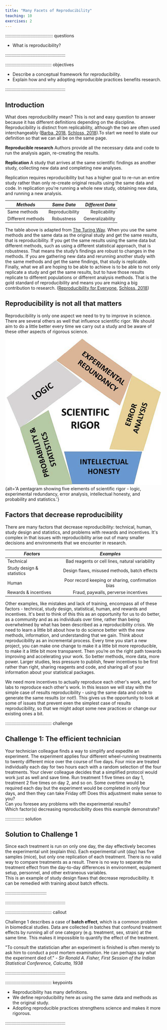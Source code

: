 ```yaml
---
title: "Many Facets of Reproducibility"
teaching: 10
exercises: 2
---
```


:::::::::::::::::::::::::::::::::::::: questions 

- What is reproducibility?

::::::::::::::::::::::::::::::::::::::::::::::::

::::::::::::::::::::::::::::::::::::: objectives

- Describe a conceptual framework for reproducibility.
- Explain how and why adopting reproducible practices benefits research.

::::::::::::::::::::::::::::::::::::::::::::::::

## Introduction

What does reproducibility mean? This is not and easy question to answer because 
it has different definitions depending on the discipline. Reproducibility is 
distinct from replicability, although the two are often used interchangeably 
([Barba, 2018](https://arxiv.org/abs/1802.03311), 
[Schloss, 2018](10.1128/mBio.00525-18)).To start we need to state our definition 
so that we can all be on the same page.

**Reproducible research** Authors provide all the necessary data and code to run 
the analysis again, re-creating the results.

**Replication** A study that arrives at the same scientific findings as another 
study, collecting new data and completing new analyses.

Replication requires reproducibility but has a higher goal to re-run an entire 
study rather than only re-create original results using the same data and code. 
In replication you're running a whole new study, obtaining new data, and running 
a new analysis. 

| *Methods*       | *Same Data*     | *Different Data* |
|---------------|:-------------:|------:|
| Same methods          | Reproducibility | Replicability |
| Different methods     | Robustness      | Generalizability |

The table above is adapted from [The Turing Way](https://the-turing-way.netlify.app/).
When you use the same methods and the same data as the original study and get 
the same results, that is reproducibility. If you get the same results using the 
same data but different methods, such as using a different statistical approach, 
that is robustness. That means the study’s findings are robust to changes in the 
methods. If you are gathering new data and rerunning another study with the same 
methods and get the same findings, that study is replicable. Finally, what we 
all are hoping to be able to achieve is to be able to not only replicate a study 
and get the same results, but to have those results replicate to different 
populations or different analysis methods. That is the gold standard of 
reproducibility and means you are making a big contribution to research.
([Reproducibility for Everyone](https://www.repro4everyone.org/),
[Schloss, 2018](10.1128/mBio.00525-18))

## Reproducibility is not all that matters
Reproducibility is only one aspect we need to try to improve in science. There
are several others as well that influence scientific rigor. We should aim to do 
a little better every time we carry out a study and be aware of these other
aspects of rigorous science.

![Elements of rigorous science from [Reproducibility for Everyone](https://www.repro4everyone.org/)](fig/scientific-rigor.png){alt='A pentagram showing five elements of scientific rigor - logic, experimental redundancy, error analysis, intellectual honesty, and probability and statistics.'}

## Factors that decrease reproducibility
There are many factors that decrease reproducibility: technical, human, study 
design and statistics, and problems with rewards and incentives. It's complex in 
that issues with reproducibility arise out of many smaller decisions and 
environments that we encounter in research.

| *Factors*                | *Examples*                                        |
|--------------------------|:-------------------------------------------------:|
| Technical                | Bad reagents or cell lines, natural variability   |
| Study design & statistics| Design flaws, misused methods, batch effects      |
| Human                    | Poor record keeping or sharing, confirmation bias |
| Rewards & incentives     | Fraud, paywalls, perverse incentives              |

Other examples, like mistakes and lack of training, encompass all of these 
factors - technical, study design, statistical, human, and rewards and 
incentives. It's best to think of this this as an opportunity for us to do 
better, as a community and as as individuals over time, rather than being 
overwhelmed by what has been described as a reproducibility crisis. We need to 
learn a little bit about how to do science better with the new methods, 
information, and understanding that we gain. Think about reproducibility as an 
incremental process. Every time you start a new project, you can make one change 
to make it a little bit more reproducible, to make it a little bit more 
transparent. Then you’re on the right path towards improving and accelerating 
your work. So better methods, more data, more power. Larger studies, less 
pressure to publish, fewer incentives to be first rather than right, sharing 
reagents and code, and sharing all of your information about your statistical 
packages.

We need more incentives to actually reproduce each other's work, and for labs to 
reproduce each other's work. In this lesson we will stay with the simple case
of results reproducibility - using the same data and code to generate the same
results (or not!). This gives us the opportunity to look at some of issues that
prevent even the simplest case of results reproducibility, so that we might
adopt some new practices or change our existing ones a bit.



::::::::::::::::::::::::::::::::::::: challenge 

## Challenge 1: The efficient technician

Your technician colleague finds a way to simplify and expedite an experiment.
The experiment applies four different wheel-running treatments to twenty
different mice over the course of five days. Four mice are treated
individually each day for two hours each with a random selection of the four
treatments. Your clever colleague decides that a simplified protocol would
work just as well and save time. Run treatment 1 five times on day 1,
treatment 2 five times on day 2, and so on. Some overtime would be required
each day but the experiment would be completed in only four days, and then
they can take Friday off!
Does this adjustment make sense to you?  
Can you foresee any problems with the experimental results?  
Which factor(s) decreasing reproducibility does this example demonstrate?

:::::::::::::::  solution

## Solution to Challenge 1

Since each treatment is run on only one day, the day effectively becomes
the experimental unit (explain this). Each experimental unit (day) has five
samples (mice), but only one replication of each treatment. There is no
valid way to compare treatments as a result. There is no way to separate
the treatment effect from the day-to-day differences in environment,
equipment setup, personnel, and other extraneous variables.  
This is an example of study design flaws that decrease reproducibility. It can
be remedied with training about batch effects.

:::::::::::::::::::::::::::::::::

::::::::::::::::::::::::::::::::::::::::::::::::



::::::::::::::::::::::::::::::::::::: callout

Challenge 1 describes a case of **batch effect**, which is a common problem in
biomedical studies. Data are collected in batches that confound treatment 
effects by running all of one category (e.g. treatment, sex, strain) at the same
time. This makes it impossible to quantify the effect of the treatment. 

"To consult the statistician after an experiment is finished is often merely to 
ask him to conduct a post mortem examination. He can perhaps say what the 
experiment died of." - *Sir Ronald A. Fisher, First Session of the Indian 
Statistical Conference, Calcutta, 1938*

::::::::::::::::::::::::::::::::::::::::::::::::



::::::::::::::::::::::::::::::::::::: keypoints 

- Reproducibility has many definitions.
- We define reproducibility here as using the same data and methods as the original study.
- Adopting reproducible practices strengthens science and makes it more rigorous.

::::::::::::::::::::::::::::::::::::::::::::::::

